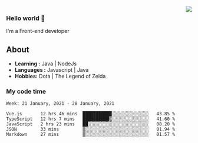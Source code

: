 <img align='right' src="https://github-readme-stats.vercel.app/api?username=jumodada&show_icons=true&theme=vue">

### Hello world 👋

I'm a Front-end developer 
    
## About
-  **Learning :** Java | NodeJs
-  **Languages :** Javascript | Java
-  **Hobbies:** Dota | The Legend of Zelda

### My code time

<!--START_SECTION:waka-->
```text
Week: 21 January, 2021 - 28 January, 2021

Vue.js       12 hrs 46 mins  ███████████░░░░░░░░░░░░░░   43.85 % 
TypeScript   12 hrs 7 mins   ██████████▒░░░░░░░░░░░░░░   41.60 % 
JavaScript   2 hrs 23 mins   ██░░░░░░░░░░░░░░░░░░░░░░░   08.20 % 
JSON         33 mins         ▒░░░░░░░░░░░░░░░░░░░░░░░░   01.94 % 
Markdown     27 mins         ▒░░░░░░░░░░░░░░░░░░░░░░░░   01.57 % 
```
<!--END_SECTION:waka-->

